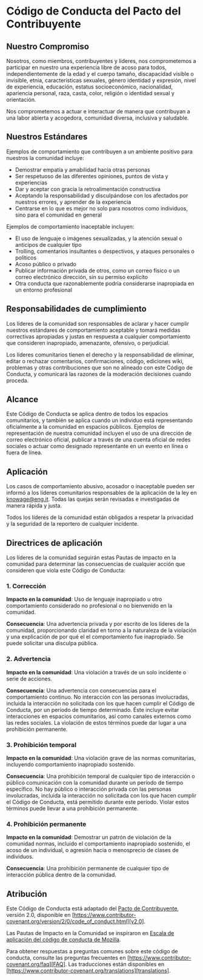 # Código de Conducta del Pacto del Contribuyente

## Nuestro Compromiso

Nosotros, como miembros, contribuyentes y líderes, nos comprometemos a participar en nuestro
una experiencia libre de acoso para todos, independientemente de la edad y el cuerpo
tamaño, discapacidad visible o invisible, etnia, características sexuales, género
identidad y expresión, nivel de experiencia, educación, estatus socioeconómico,
nacionalidad, apariencia personal, raza, casta, color, religión o identidad sexual
y orientación.

Nos comprometemos a actuar e interactuar de manera que contribuyan a una labor abierta y acogedora,
comunidad diversa, inclusiva y saludable.

## Nuestros Estándares

Ejemplos de comportamiento que contribuyen a un ambiente positivo para nuestros
la comunidad incluye:

*   Demostrar empatía y amabilidad hacia otras personas
*   Ser respetuoso de las diferentes opiniones, puntos de vista y experiencias
*   Dar y aceptar con gracia la retroalimentación constructiva
*   Aceptando la responsabilidad y disculpándose con los afectados por nuestros errores,
    y aprender de la experiencia
*   Centrarse en lo que es mejor no solo para nosotros como individuos, sino para el
    comunidad en general

Ejemplos de comportamiento inaceptable incluyen:

*   El uso de lenguaje o imágenes sexualizadas, y la atención sexual o
    anticipos de cualquier tipo
*   Trolling, comentarios insultantes o despectivos, y ataques personales o políticos
*   Acoso público o privado
*   Publicar información privada de otros, como un correo físico o un correo electrónico
    dirección, sin su permiso explícito
*   Otra conducta que razonablemente podría considerarse inapropiada en un
    entorno profesional

## Responsabilidades de cumplimiento

Los líderes de la comunidad son responsables de aclarar y hacer cumplir nuestros estándares de
comportamiento aceptable y tomará medidas correctivas apropiadas y justas en
respuesta a cualquier comportamiento que consideren inapropiado, amenazante, ofensivo,
o perjudicial.

Los líderes comunitarios tienen el derecho y la responsabilidad de eliminar, editar o rechazar
comentarios, confirmaciones, código, ediciones wiki, problemas y otras contribuciones que son
no alineado con este Código de Conducta, y comunicará las razones de la moderación
decisiones cuando proceda.

## Alcance

Este Código de Conducta se aplica dentro de todos los espacios comunitarios, y también se aplica cuando
un individuo está representando oficialmente a la comunidad en espacios públicos.
Ejemplos de representación de nuestra comunidad incluyen el uso de una dirección de correo electrónico oficial,
publicar a través de una cuenta oficial de redes sociales o actuar como designado
representante en un evento en línea o fuera de línea.

## Aplicación

Los casos de comportamiento abusivo, acosador o inaceptable pueden ser
informó a los líderes comunitarios responsables de la aplicación de la ley en
<knowage@eng.it>.
Todas las quejas serán revisadas e investigadas de manera rápida y justa.

Todos los líderes de la comunidad están obligados a respetar la privacidad y la seguridad de la
reportero de cualquier incidente.

## Directrices de aplicación

Los líderes de la comunidad seguirán estas Pautas de impacto en la comunidad para determinar
las consecuencias de cualquier acción que consideren que viola este Código de Conducta:

### 1. Corrección

**Impacto en la comunidad**: Uso de lenguaje inapropiado u otro comportamiento considerado
no profesional o no bienvenido en la comunidad.

**Consecuencia**: Una advertencia privada y por escrito de los líderes de la comunidad, proporcionando
claridad en torno a la naturaleza de la violación y una explicación de por qué el
el comportamiento fue inapropiado. Se puede solicitar una disculpa pública.

### 2. Advertencia

**Impacto en la comunidad**: Una violación a través de un solo incidente o serie
de acciones.

**Consecuencia**: Una advertencia con consecuencias para el comportamiento continuo. No
interacción con las personas involucradas, incluida la interacción no solicitada con
los que hacen cumplir el Código de Conducta, por un período de tiempo determinado. Éste
incluye evitar interacciones en espacios comunitarios, así como canales externos
como las redes sociales. La violación de estos términos puede dar lugar a una
prohibición permanente.

### 3. Prohibición temporal

**Impacto en la comunidad**: Una violación grave de las normas comunitarias, incluyendo
comportamiento inapropiado sostenido.

**Consecuencia**: Una prohibición temporal de cualquier tipo de interacción o público
comunicación con la comunidad durante un período de tiempo específico. No hay público o
interacción privada con las personas involucradas, incluida la interacción no solicitada
con los que hacen cumplir el Código de Conducta, está permitido durante este período.
Violar estos términos puede llevar a una prohibición permanente.

### 4. Prohibición permanente

**Impacto en la comunidad**: Demostrar un patrón de violación de la comunidad
normas, incluido el comportamiento inapropiado sostenido, el acoso de un
individual, o agresión hacia o menosprecio de clases de individuos.

**Consecuencia**: Una prohibición permanente de cualquier tipo de interacción pública dentro de
la comunidad.

## Atribución

Este Código de Conducta está adaptado del [Pacto de Contribuyente][homepage],
versión 2.0, disponible en
[https://www.contributor-covenant.org/version/2/0/code_of_conduct.html][v2.0].

Las Pautas de Impacto en la Comunidad se inspiraron en
[Escala de aplicación del código de conducta de Mozilla][Mozilla CoC].

Para obtener respuestas a preguntas comunes sobre este código de conducta, consulte las preguntas frecuentes en
[https://www.contributor-covenant.org/faq][FAQ]. Las traducciones están disponibles
en [https://www.contributor-covenant.org/translations][translations].

[homepage]: https://www.contributor-covenant.org

[v2.0]: https://www.contributor-covenant.org/version/2/0/code_of_conduct.html

[Mozilla CoC]: https://github.com/mozilla/diversity

[FAQ]: https://www.contributor-covenant.org/faq

[translations]: https://www.contributor-covenant.org/translations
